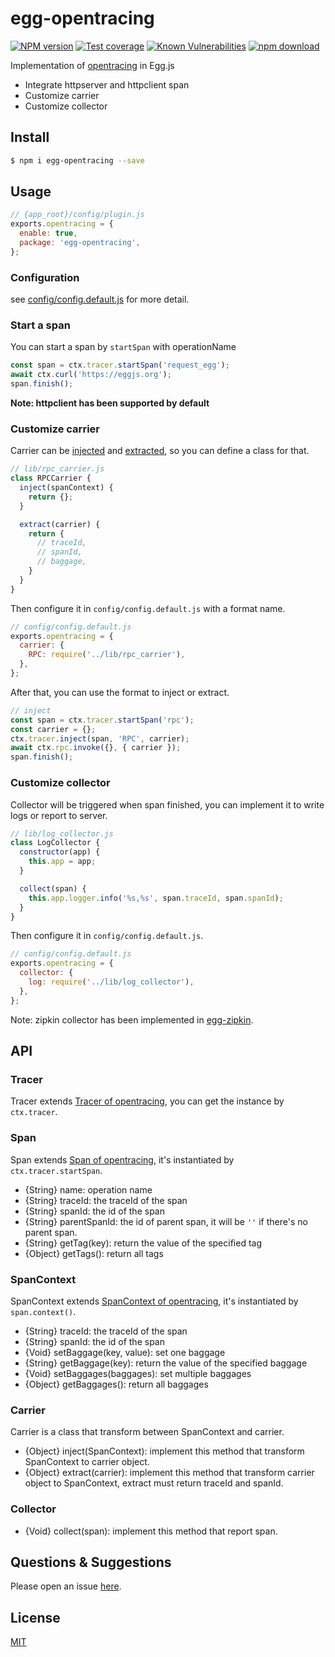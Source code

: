 # egg-opentracing

[![NPM version][npm-image]][npm-url]
[![Test coverage][codecov-image]][codecov-url]
[![Known Vulnerabilities][snyk-image]][snyk-url]
[![npm download][download-image]][download-url]

[npm-image]: https://img.shields.io/npm/v/egg-opentracing.svg?style=flat-square
[npm-url]: https://npmjs.org/package/egg-opentracing
[codecov-image]: https://img.shields.io/codecov/c/github/eggjs/egg-opentracing.svg?style=flat-square
[codecov-url]: https://codecov.io/github/eggjs/egg-opentracing?branch=master
[snyk-image]: https://snyk.io/test/npm/egg-opentracing/badge.svg?style=flat-square
[snyk-url]: https://snyk.io/test/npm/egg-opentracing
[download-image]: https://img.shields.io/npm/dm/egg-opentracing.svg?style=flat-square
[download-url]: https://npmjs.org/package/egg-opentracing

Implementation of [opentracing](http://opentracing.io/) in Egg.js

- Integrate httpserver and httpclient span
- Customize carrier
- Customize collector

## Install

```bash
$ npm i egg-opentracing --save
```

## Usage

```js
// {app_root}/config/plugin.js
exports.opentracing = {
  enable: true,
  package: 'egg-opentracing',
};
```

### Configuration

see [config/config.default.js](config/config.default.js) for more detail.

### Start a span

You can start a span by `startSpan` with operationName

```js
const span = ctx.tracer.startSpan('request_egg');
await ctx.curl('https://eggjs.org');
span.finish();
```

**Note: httpclient has been supported by default**

### Customize carrier

Carrier can be [injected](https://github.com/opentracing/specification/blob/master/specification.md#inject-a-spancontext-into-a-carrier) and [extracted](https://github.com/opentracing/specification/blob/master/specification.md#extract-a-spancontext-from-a-carrier), so you can define a class for that.

```js
// lib/rpc_carrier.js
class RPCCarrier {
  inject(spanContext) {
    return {};
  }

  extract(carrier) {
    return {
      // traceId,
      // spanId,
      // baggage,
    }
  }
}
```

Then configure it in `config/config.default.js` with a format name.

```js
// config/config.default.js
exports.opentracing = {
  carrier: {
    RPC: require('../lib/rpc_carrier'),
  },
};
```

After that, you can use the format to inject or extract.

```js
// inject
const span = ctx.tracer.startSpan('rpc');
const carrier = {};
ctx.tracer.inject(span, 'RPC', carrier);
await ctx.rpc.invoke({}, { carrier });
span.finish();
```

### Customize collector

Collector will be triggered when span finished, you can implement it to write logs or report to server.

```js
// lib/log_collector.js
class LogCollector {
  constructor(app) {
    this.app = app;
  }

  collect(span) {
    this.app.logger.info('%s,%s', span.traceId, span.spanId);
  }
}
```

Then configure it in `config/config.default.js`.

```js
// config/config.default.js
exports.opentracing = {
  collector: {
    log: require('../lib/log_collector'),
  },
};
```

Note: zipkin collector has been implemented in [egg-zipkin](https://github.com/eggjs/egg-zipkin/).

## API

### Tracer

Tracer extends [Tracer of opentracing](https://opentracing-javascript.surge.sh/classes/tracer.html), you can get the instance by `ctx.tracer`.

### Span

Span extends [Span of opentracing](https://opentracing-javascript.surge.sh/classes/span.html), it's instantiated by `ctx.tracer.startSpan`.

- {String} name: operation name
- {String} traceId: the traceId of the span
- {String} spanId: the id of the span
- {String} parentSpanId: the id of parent span, it will be `''` if there's no parent span.
- {String} getTag(key): return the value of the specified tag
- {Object} getTags(): return all tags

### SpanContext

SpanContext extends [SpanContext of opentracing](https://opentracing-javascript.surge.sh/classes/spancontext.html), it's instantiated by `span.context()`.

- {String} traceId: the traceId of the span
- {String} spanId: the id of the span
- {Void} setBaggage(key, value): set one baggage
- {String} getBaggage(key): return the value of the specified baggage
- {Void} setBaggages(baggages): set multiple baggages
- {Object} getBaggages(): return all baggages

### Carrier

Carrier is a class that transform between SpanContext and carrier.

- {Object} inject(SpanContext): implement this method that transform SpanContext to carrier object.
- {Object} extract(carrier): implement this method that transform carrier object to SpanContext, extract must return traceId and spanId.

### Collector

- {Void} collect(span): implement this method that report span.

## Questions & Suggestions

Please open an issue [here](https://github.com/eggjs/egg/issues).

## License

[MIT](LICENSE)

